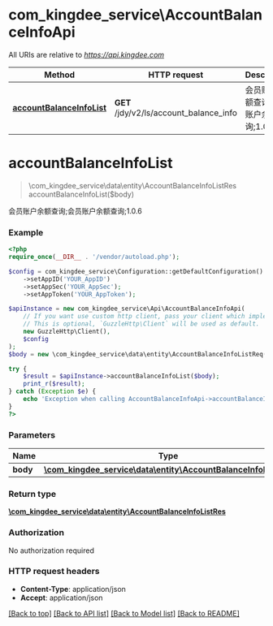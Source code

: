 # com_kingdee_service\AccountBalanceInfoApi

All URIs are relative to *https://api.kingdee.com*

Method | HTTP request | Description
------------- | ------------- | -------------
[**accountBalanceInfoList**](AccountBalanceInfoApi.md#accountBalanceInfoList) | **GET** /jdy/v2/ls/account_balance_info | 会员账户余额查询;会员账户余额查询;1.0.6


# **accountBalanceInfoList**
> \com_kingdee_service\data\entity\AccountBalanceInfoListRes accountBalanceInfoList($body)

会员账户余额查询;会员账户余额查询;1.0.6

### Example
```php
<?php
require_once(__DIR__ . '/vendor/autoload.php');

$config = com_kingdee_service\Configuration::getDefaultConfiguration()
    ->setAppID('YOUR_AppID')
    ->setAppSec('YOUR_AppSec');
    ->setAppToken('YOUR_AppToken');

$apiInstance = new com_kingdee_service\Api\AccountBalanceInfoApi(
    // If you want use custom http client, pass your client which implements `GuzzleHttp\ClientInterface`.
    // This is optional, `GuzzleHttp\Client` will be used as default.
    new GuzzleHttp\Client(),
    $config
);
$body = new \com_kingdee_service\data\entity\AccountBalanceInfoListReq(); // \com_kingdee_service\data\entity\AccountBalanceInfoListReq | 

try {
    $result = $apiInstance->accountBalanceInfoList($body);
    print_r($result);
} catch (Exception $e) {
    echo 'Exception when calling AccountBalanceInfoApi->accountBalanceInfoList: ', $e->getMessage(), PHP_EOL;
}
?>
```

### Parameters

Name | Type | Description  | Notes
------------- | ------------- | ------------- | -------------
 **body** | [**\com_kingdee_service\data\entity\AccountBalanceInfoListReq**](../Model/AccountBalanceInfoListReq.md)|  | [optional]

### Return type

[**\com_kingdee_service\data\entity\AccountBalanceInfoListRes**](../Model/AccountBalanceInfoListRes.md)

### Authorization

No authorization required

### HTTP request headers

 - **Content-Type**: application/json
 - **Accept**: application/json

[[Back to top]](#) [[Back to API list]](../../README.md#documentation-for-api-endpoints) [[Back to Model list]](../../README.md#documentation-for-models) [[Back to README]](../../README.md)

